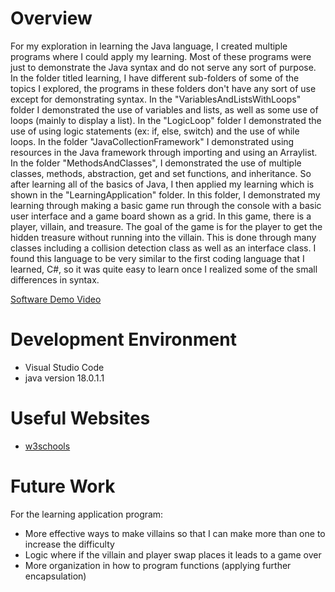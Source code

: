 # Overview

For my exploration in learning the Java language, I created multiple programs where I could apply my learning. Most of these programs were just to demonstrate the Java syntax and do not serve any sort of purpose.  In the folder titled learning, I have different sub-folders of some of the topics I explored, the programs in these folders don't have any sort of use except for demonstrating syntax. In the "VariablesAndListsWithLoops" folder I demonstrated the use of variables and lists, as well as some use of loops (mainly to display a list). In the "LogicLoop" folder I demonstrated the use of using logic statements (ex: if, else, switch) and the use of while loops. In the folder "JavaCollectionFramework" I demonstrated using resources in the Java framework through importing and using an Arraylist. In the folder "MethodsAndClasses", I demonstrated the use of multiple classes, methods, abstraction, get and set functions, and inheritance. So after learning all of the basics of Java, I then applied my learning which is shown in the "LearningApplication" folder. In this folder, I demonstrated my learning through making a basic game run through the console with a basic user interface and a game board shown as a grid. In this game, there is a player, villain, and treasure. The goal of the game is for the player to get the hidden treasure without running into the villain. This is done through many classes including a collision detection class as well as an interface class. I found this language to be very similar to the first coding language that I learned, C#, so it was quite easy to learn once I realized some of the small differences in syntax.

[Software Demo Video](https://youtu.be/OpqabTJoO9w)

# Development Environment

* Visual Studio Code
* java version 18.0.1.1

# Useful Websites

* [w3schools](https://www.w3schools.com/java/)

# Future Work
For the learning application program:
* More effective ways to make villains so that I can make more than one to increase the difficulty
* Logic where if the villain and player swap places it leads to a game over
* More organization in how to program functions (applying further encapsulation)